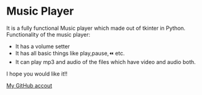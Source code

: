 # Music Player

It is a fully functional Music player which made out of tkinter in Python.
Functionality of the music player:
  - It has a volume setter
  - It has all basic things like play,pause,⏪ etc.
  - It can play mp3 and audio of the files which have video and audio both.
  
  
I hope you would like it!!

[My GitHub accout](github.com/MayankDev-11)

